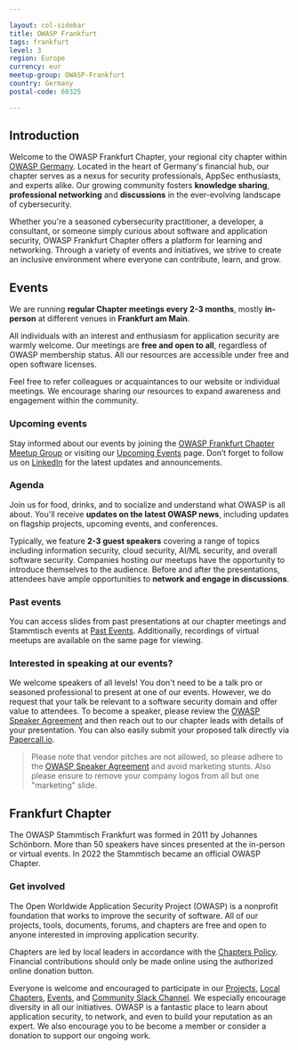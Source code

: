 ```yaml
---

layout: col-sidebar
title: OWASP Frankfurt
tags: frankfurt
level: 3
region: Europe
currency: eur
meetup-group: OWASP-Frankfurt
country: Germany
postal-code: 60325

---
```


## Introduction

Welcome to the OWASP Frankfurt Chapter, your regional city chapter within [OWASP Germany](https://owasp.org/www-chapter-germany/). Located in the heart of Germany's financial hub, our chapter serves as a nexus for security professionals, AppSec enthusiasts, and experts alike. Our growing community fosters **knowledge sharing**, **professional networking** and **discussions** in the ever-evolving landscape of cybersecurity.

Whether you're a seasoned cybersecurity practitioner, a developer, a consultant, or someone simply curious about software and application security, OWASP Frankfurt Chapter offers a platform for learning and networking. Through a variety of events and initiatives, we strive to create an inclusive environment where everyone can contribute, learn, and grow.

## Events 

We are running **regular Chapter meetings every 2-3 months**, mostly **in-person** at different venues in **Frankfurt am Main**. 

All individuals with an interest and enthusiasm for application security are warmly welcome. Our meetings are **free and open to all**, regardless of OWASP membership status. All our resources are accessible under free and open software licenses.

Feel free to refer colleagues or acquaintances to our website or individual meetings. We encourage sharing our resources to expand awareness and engagement within the community.

### Upcoming events

Stay informed about our events by joining the [OWASP Frankfurt Chapter Meetup Group](https://www.meetup.com/OWASP-Frankfurt) or visiting our [Upcoming Events](https://owasp.org/www-chapter-frankfurt#div-nextevent) page. Don’t forget to follow us on [LinkedIn](https://www.linkedin.com/company/owasp-frankfurt) for the latest updates and announcements.


### Agenda

Join us for food, drinks, and to socialize and understand what OWASP is all about. You'll receive **updates on the latest OWASP news**, including updates on flagship projects, upcoming events, and conferences. 

Typically, we feature **2-3 guest speakers** covering a range of topics including information security, cloud security, AI/ML security, and overall software security. 
Companies hosting our meetups have the opportunity to introduce themselves to the audience.
Before and after the presentations, attendees have ample opportunities to **network and engage in discussions**.

### Past events

You can access slides from past presentations at our chapter meetings and Stammtisch events at [Past Events](https://owasp.org/www-chapter-frankfurt/#div-pastevents). Additionally, recordings of virtual meetups are available on the same page for viewing.

### Interested in speaking at our events?

We welcome speakers of all levels! You don't need to be a talk pro or seasoned professional to present at one of our events. However, we do request that your talk be relevant to a software security domain and offer value to attendees. To become a speaker, please review the [OWASP Speaker Agreement](https://owasp.org/www-policy/legal/speaker-agreement) and then reach out to our chapter leads with details of your presentation. You can also easily submit your proposed talk directly via [Papercall.io](https://www.papercall.io/owasp-chapter-frankfurt).

> Please note that vendor pitches are not allowed, so please adhere to the [OWASP Speaker Agreement](https://owasp.org/www-policy/legal/speaker-agreement) and avoid marketing stunts. Also please ensure to remove your company logos from all but one "marketing" slide.

## Frankfurt Chapter

The OWASP Stammtisch Frankfurt was formed in 2011 by Johannes Schönborn. More than 50 speakers have sinces presented at the in-person or virtual events.
In 2022 the Stammtisch became an official OWASP Chapter. 


### Get involved 

The Open Worldwide Application Security Project (OWASP) is a nonprofit foundation that works to improve the security of software. All of our projects, tools, documents, forums, and chapters are free and open to anyone interested in improving application security.

Chapters are led by local leaders in accordance with the [Chapters Policy](https://owasp.org/www-policy/operational/chapters). Financial contributions should only be made online using the authorized online donation button.

Everyone is welcome and encouraged to participate in our [Projects](https://owasp.org/projects/), [Local Chapters](https://owasp.org/chapters/), [Events](https://owasp.org/events/), and [Community Slack Channel](https://owasp.slack.com/). We especially encourage diversity in all our initiatives. OWASP is a fantastic place to learn about application security, to network, and even to build your reputation as an expert. We also encourage you to be become a member or consider a donation to support our ongoing work.


